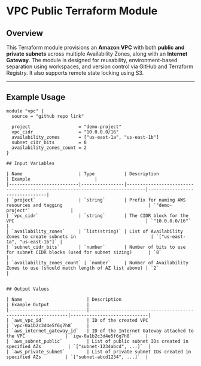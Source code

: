 # VPC Public Terraform Module

## Overview

This Terraform module provisions an **Amazon VPC** with both **public and private subnets** across multiple Availability Zones, along with an **Internet Gateway**. The module is designed for reusability, environment-based separation using workspaces, and version control via GitHub and Terraform Registry. It also supports remote state locking using S3.

---

## Example Usage

```hcl
module "vpc" {
  source = "github repo link"

  project                  = "demo-project"
  vpc_cidr                 = "10.0.0.0/16"
  availability_zones       = ["us-east-1a", "us-east-1b"]
  subnet_cidr_bits         = 8
  availability_zones_count = 2
}

## Input Variables

| Name                     | Type           | Description                                                                 | Example                        |
|--------------------------|----------------|-----------------------------------------------------------------------------|--------------------------------|
| `project`                | `string`       | Prefix for naming AWS resources and tagging                                | `"demo-project"`               |
| `vpc_cidr`               | `string`       | The CIDR block for the VPC                                                 | `"10.0.0.0/16"`                |
| `availability_zones`     | `list(string)` | List of Availability Zones to create subnets in                            | `["us-east-1a", "us-east-1b"]` |
| `subnet_cidr_bits`       | `number`       | Number of bits to use for subnet CIDR blocks (used for subnet sizing)      | `8`                            |
| `availability_zones_count` | `number`     | Number of Availability Zones to use (should match length of AZ list above) | `2`                            |


## Output Values

| Name                        | Description                                                  | Example Output              |
|-----------------------------|--------------------------------------------------------------|-----------------------------|
| `aws_vpc_id`                | ID of the created VPC                                        | `vpc-0a1b2c3d4e5f6g7h8`     |
| `aws_internet_gateway_id`   | ID of the Internet Gateway attached to the VPC               | `igw-0a1b2c3d4e5f6g7h8`     |
| `aws_subnet_public`         | List of public subnet IDs created in specified AZs          | `["subnet-1234abcd", ...]`  |
| `aws_private_subnet`        | List of private subnet IDs created in specified AZs         | `["subnet-abcd1234", ...]`  |

